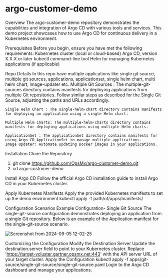 # argo-customer-demo
Overview
The argo-customer-demo repository demonstrates the capabilities and integration of Argo CD with various tools and services. This demo project showcases how to use Argo CD for continuous delivery in a Kubernetes environment.

Prerequisites
    Before you begin, ensure you have met the following requirements:
    Kubernetes cluster (local or cloud-based)
    Argo CD, version X.X.X or later
    kubectl command-line tool
    Helm for managing Kubernetes applications (if applicable)


Repo Details
    In this repo have multiple applications like single git source, multiple git sources, applications, applicationset, single helm chart, multi helm chart, image-updater etc.
    Multiple Git Sources : The multiple-git-sources directory contains manifests for deploying applications from multiple Git repositories. Follow similar steps as described for 
    the Single Git Source, adjusting the paths and URLs accordingly.
    
    Single Helm Chart : The single-helm-chart directory contains manifests for deploying an application using a single Helm chart.
    
    Multiple Helm Charts: The multiple-helm-charts directory contains manifests for deploying applications using multiple Helm charts.
    
    ApplicationSet : The applicationSet directory contains manifests for using Argo CD ApplicationSet to manage multiple applications.
    Image Updater: Automate updating Docker images in your applications.

Installation
Clone the Repository
1. git clone https://github.com/OpsMx/argo-customer-demo.git
2. cd argo-customer-demo

Install Argo CD
    Follow the official Argo CD installation guide to install Argo CD in your Kubernetes cluster.

Apply Kubernetes Manifests
   Apply the provided Kubernetes manifests to set up the demo environment
   kubectl apply -f  path/of/apps/manifests/

Configuration Scenarios
    Example Configuration- Single Git Source
    The single-git-source configuration demonstrates deploying an application from a single Git repository.
    Below is an example of the Application manifest for the single-git-source scenario.
    
![Screenshot from 2024-09-05 12-02-25](https://github.com/user-attachments/assets/68476846-f1c5-4660-bdb7-9c6e3ab6e06d)


 
Customizing the Configuration
Modify the Destination Server
Update the destination.server field to point to your Kubernetes cluster. Replace 'https://target-vcluster.gartner.opsmx.net:443' with the API server URL of your target cluster.
Apply the Configuration
kubectl apply -f apps/git-source/single-git-source/single-git-source.yaml
 Login to the Argo CD dashboard and manage your applications.

 

